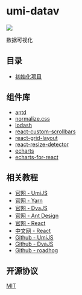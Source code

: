 # umi-datav

[![](https://img.shields.io/badge/umi-^1.0.0-blue.svg?style=flat-square)](https://github.com/umijs/umi)

数据可视化

## 目录

- [初始化项目](https://github.com/huang6349/umi-learn)

## 组件库

- [antd](https://github.com/ant-design/ant-design)
- [normalize.css](https://github.com/necolas/normalize.css)
- [lodash](https://github.com/lodash/lodash)
- [react-custom-scrollbars](https://github.com/malte-wessel/react-custom-scrollbars)
- [react-grid-layout](https://github.com/STRML/react-grid-layout)
- [react-resize-detector](https://github.com/maslianok/react-resize-detector)
- [echarts](https://github.com/apache/incubator-echarts)
- [echarts-for-react](https://github.com/hustcc/echarts-for-react)

## 相关教程

- [官网 - UmiJS](https://umijs.org/)
- [官网 - Yarn](https://yarnpkg.com/zh-Hans/)
- [官网 - DvaJS](https://dvajs.com/)
- [官网 - Ant Design](https://ant.design/index-cn/)
- [官网 - React](https://reactjs.org/)
- [中文网 - React](https://doc.react-china.org/)
- [Github - UmiJS](https://github.com/umijs/umi/)
- [Github - DvaJS](https://github.com/dvajs/dva/)
- [Github - roadhog](https://github.com/sorrycc/roadhog/)

## 开源协议

[MIT](https://tldrlegal.com/license/mit-license)
